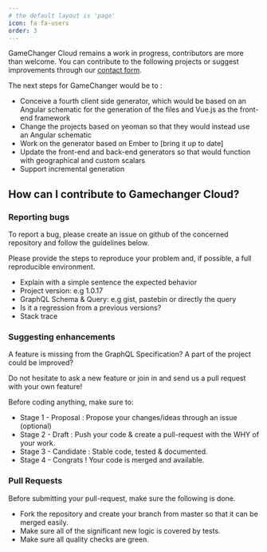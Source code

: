 ```yaml
---
# the default layout is 'page'
icon: fa fa-users
order: 3
---
```


GameChanger Cloud remains a work in progress, contributors are more than welcome. You can contribute to the following projects or suggest improvements through our [contact form](/contact/). 

The next steps for GameChanger would be to :
*  Conceive a fourth client side generator, which would be based on an Angular schematic for the generation of the files and Vue.js as the front-end framework  
*  Change the projects based on yeoman so that they would instead use an Angular schematic  
*  Work on the generator based on Ember to [bring it up to date] 
*  Update the front-end and back-end generators so that would function with geographical and custom scalars
*  Support incremental generation

## How can I contribute to Gamechanger Cloud?
### Reporting bugs

To report a bug, please create an issue on github of the concerned repository and follow the guidelines below.

Please provide the steps to reproduce your problem and, if possible, a full reproducible environment.

*  Explain with a simple sentence the expected behavior  
*  Project version: e.g 1.0.17  
*  GraphQL Schema & Query: e.g gist, pastebin or directly the query
*  Is it a regression from a previous versions?
*  Stack trace

### Suggesting enhancements

A feature is missing from the GraphQL Specification?
A part of the project could be improved?

Do not hesitate to ask a new feature or join in and send us a pull request with your own feature!

Before coding anything, make sure to:
*  Stage 1 - Proposal : Propose your changes/ideas through an issue (optional)
*  Stage 2 - Draft : Push your code & create a pull-request with the WHY of your work.
*  Stage 3 - Candidate : Stable code, tested & documented.
*  Stage 4 - Congrats ! Your code is merged and available.

### Pull Requests

Before submitting your pull-request, make sure the following is done.
*  Fork the repository and create your branch from master so that it can be merged easily.
*  Make sure all of the significant new logic is covered by tests.
*  Make sure all quality checks are green.
